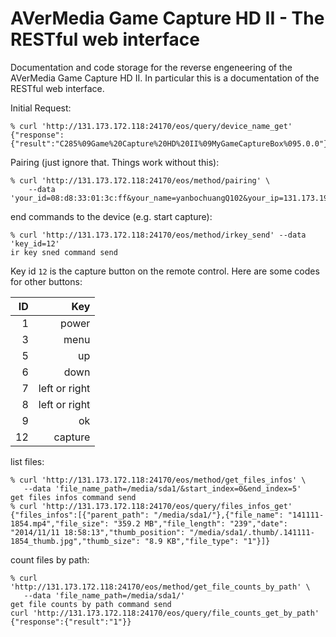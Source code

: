 AVerMedia Game Capture HD II - The RESTful web interface
========================================================


Documentation and code storage for the reverse engeneering of the AVerMedia
Game Capture HD II. In particular this is a documentation of the RESTful web
interface.

Initial Request:
```
% curl 'http://131.173.172.118:24170/eos/query/device_name_get'
{"response":{"result":"C285%09Game%20Capture%20HD%20II%09MyGameCaptureBox%095.0.0"}}%

```

Pairing (just ignore that. Things work without this):
```
% curl 'http://131.173.172.118:24170/eos/method/pairing' \
    --data 'your_id=08:d8:33:01:3c:ff&your_name=yanbochuangQ102&your_ip=131.173.196.2&your_sys=4.4.2'
```

end commands to the device (e.g. start capture):
```
% curl 'http://131.173.172.118:24170/eos/method/irkey_send' --data 'key_id=12'
ir key sned command send
```

Key id `12` is the capture button on the remote control. Here are some codes
for other buttons:

| ID |           Key |
| --:| -------------:|
|  1 |         power |
|  3 |          menu |
|  5 |            up |
|  6 |          down |
|  7 | left or right |
|  8 | left or right |
|  9 |            ok |
| 12 |       capture |

list files:

```
% curl 'http://131.173.172.118:24170/eos/method/get_files_infos' \
   --data 'file_name_path=/media/sda1/&start_index=0&end_index=5'
get files infos command send
% curl 'http://131.173.172.118:24170/eos/query/files_infos_get'
{"files_infos":[{"parent_path": "/media/sda1/"},{"file_name": "141111-1854.mp4","file_size": "359.2 MB","file_length": "239","date": "2014/11/11 18:58:13","thumb_position": "/media/sda1/.thumb/.141111-1854_thumb.jpg","thumb_size": "8.9 KB","file_type": "1"}]}
```

count files by path:
```
% curl 'http://131.173.172.118:24170/eos/method/get_file_counts_by_path' \
   --data 'file_name_path=/media/sda1/'
get file counts by path command send
curl 'http://131.173.172.118:24170/eos/query/file_counts_get_by_path'
{"response":{"result":"1"}}
```
